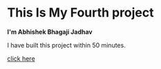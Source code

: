 # This Is My Fourth project

**I'm Abhishek Bhagaji Jadhav**

I have built this project within 50 minutes.

[click here](https://abhi4.netlify.app)

